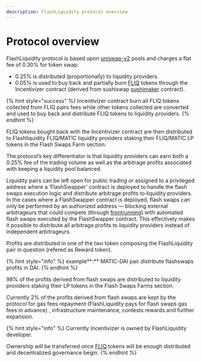```yaml
---
description: FlashLiquidity protocol overview
---
```


# Protocol overview

FlashLiquidity protocol is based upon [uniswap-v2](https://github.com/Uniswap/v2-core) pools and charges a flat fee of 0.30% for token swap:

* 0.25% is distributed (proportionally) to liquidity providers.
* 0.05% is used to buy back and partially burn [FLIQ](fliq-token.md) tokens through the Incentivizer contract (derived from sushiswap [sushimaker](https://github.com/sushiswap/sushiswap/blob/canary/contracts/SushiMaker.sol) contract).

{% hint style="success" %}
Incentivizer contract burn all FLIQ tokens collected from FLIQ pairs fees while other tokens collected are converted and used to buy back and distribute FLIQ tokens to liquidity providers.
{% endhint %}

FLIQ tokens bought back with the Incentivizer contract are then distributed to Flashliquidity FLIQ/MATIC liquidity providers staking their FLIQ/MATIC LP tokens in the Flash Swaps Farm section.

The protocol’s key differentiator is that liquidity providers can earn both a 0.25% fee of the trading volume as well as the arbitrage profits associated with keeping a liquidity pool balanced.

Liquidity pairs can be left open for public trading _or_ assigned to a privileged address where a ‘FlashSwapper’ contract is deployed to handle the flash swaps execution logic and distribute arbitrage profits to liquidity providers. In the cases where a FlashSwapper contract is deployed, flash swaps can only be performed by an authorized address — blocking external arbitrageurs that could compete (through [frontrunning](https://arxiv.org/pdf/2102.03347.pdf)) with automated flash swaps executed by the FlashSwapper contract. This effectively makes it possible to distribute all arbitrage profits to liquidity providers instead of independent arbitrageurs.

Profits are distributed in one of the two token composing the FlashLiquidity pair in question (refered as Reward token).&#x20;

{% hint style="info" %}
example**:** MATIC-DAI pair distribute flashswaps profits in DAI.&#x20;
{% endhint %}

98% of the profits derived from flash swaps are distributed to liquidity providers staking their LP tokens in the Flash Swaps Farms section.

Currently 2% of the profits derived from flash swaps are kept by the protocol for gas fees repayment (FlashLiquidity pays for flash swaps gas fees in advance) , infrastructure maintenance, contests rewards and further expansion. &#x20;

{% hint style="info" %}
Currently Incentivizer is owned by FlashLiquidity developer.

Ownership will be transferred once [FLIQ](fliq-token.md) tokens will be enough distributed and decentralized governance begin.&#x20;
{% endhint %}

